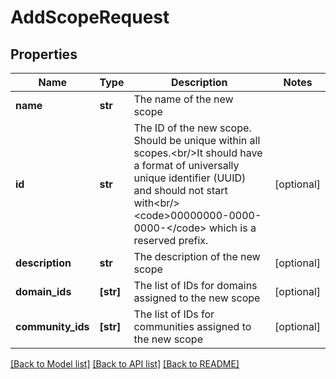 # AddScopeRequest

## Properties
Name | Type | Description | Notes
------------ | ------------- | ------------- | -------------
**name** | **str** | The name of the new scope | 
**id** | **str** | The ID of the new scope. Should be unique within all scopes.&lt;br/&gt;It should have a format of universally unique identifier (UUID) and should not start with&lt;br/&gt;&lt;code&gt;00000000-0000-0000-&lt;/code&gt; which is a reserved prefix. | [optional] 
**description** | **str** | The description of the new scope | [optional] 
**domain_ids** | **[str]** | The list of IDs for domains assigned to the new scope | [optional] 
**community_ids** | **[str]** | The list of IDs for communities assigned to the new scope | [optional] 

[[Back to Model list]](../README.md#documentation-for-models) [[Back to API list]](../README.md#documentation-for-api-endpoints) [[Back to README]](../README.md)


